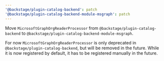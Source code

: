 ```yaml
---
'@backstage/plugin-catalog-backend': patch
'@backstage/plugin-catalog-backend-module-msgraph': patch
---
```


Move `MicrosoftGraphOrgReaderProcessor` from `@backstage/plugin-catalog-backend`
to `@backstage/plugin-catalog-backend-module-msgraph`.

For now `MicrosoftGraphOrgReaderProcessor` is only deprecated in
`@backstage/plugin-catalog-backend`, but will be removed in the future. While it
is now registered by default, it has to be registered manually in the future.
